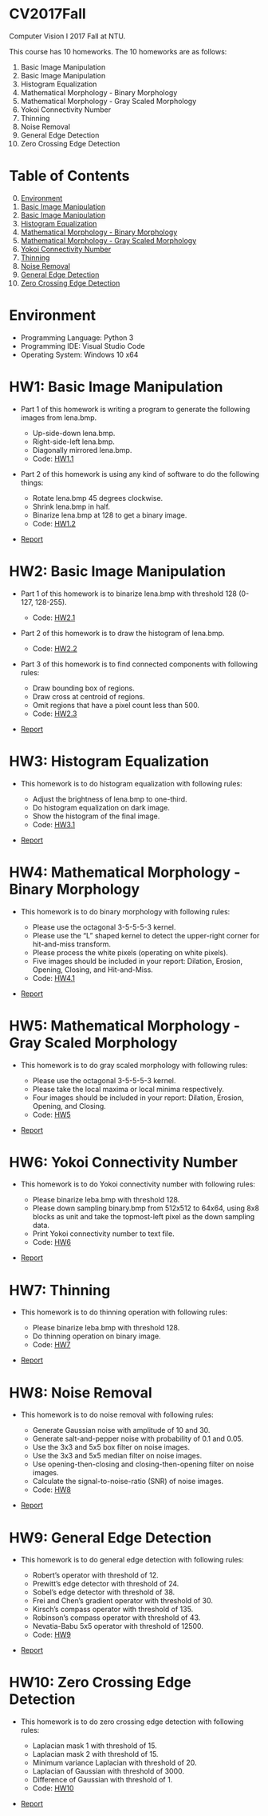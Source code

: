 # CV2017Fall
Computer Vision I 2017 Fall at NTU.

This course has 10 homeworks. The 10 homeworks are as follows:

1. Basic Image Manipulation
2. Basic Image Manipulation
3. Histogram Equalization
4. Mathematical Morphology - Binary Morphology
5. Mathematical Morphology - Gray Scaled Morphology
6. Yokoi Connectivity Number
7. Thinning
8. Noise Removal
9. General Edge Detection
10. Zero Crossing Edge Detection

# Table of Contents
<!--ts-->
   0. [Environment](https://github.com/JasonYao81000/CV2017Fall/blob/master/README.md#environment)
   1. [Basic Image Manipulation](https://github.com/JasonYao81000/CV2017Fall/blob/master/README.md#hw1-basic-image-manipulation)
   2. [Basic Image Manipulation](https://github.com/JasonYao81000/CV2017Fall/blob/master/README.md#hw2-basic-image-manipulation)
   3. [Histogram Equalization](https://github.com/JasonYao81000/CV2017Fall#hw3-histogram-equalization)
   4. [Mathematical Morphology - Binary Morphology](https://github.com/JasonYao81000/CV2017Fall#hw4-mathematical-morphology---binary-morphology)
   5. [Mathematical Morphology - Gray Scaled Morphology](https://github.com/JasonYao81000/CV2017Fall#hw5-mathematical-morphology---gray-scaled-morphology)
   6. [Yokoi Connectivity Number](https://github.com/JasonYao81000/CV2017Fall#hw6-yokoi-connectivity-number)
   7. [Thinning](https://github.com/JasonYao81000/CV2017Fall#hw7-thinning)
   8. [Noise Removal](https://github.com/JasonYao81000/CV2017Fall#hw8-noise-removal)
   9. [General Edge Detection](https://github.com/JasonYao81000/CV2017Fall#hw9-general-edge-detection)
   10. [Zero Crossing Edge Detection](https://github.com/JasonYao81000/CV2017Fall#hw10-zero-crossing-edge-detection)
<!--te-->

# Environment
* Programming Language: Python 3
* Programming IDE: Visual Studio Code
* Operating System: Windows 10 x64

# HW1: Basic Image Manipulation
* Part 1 of this homework is writing a program to generate the following images from lena.bmp.
   * Up-side-down lena.bmp.
   * Right-side-left lena.bmp.
   * Diagonally mirrored lena.bmp.
   * Code: [HW1.1](https://github.com/JasonYao81000/CV2017Fall/tree/master/HW1/HW1.1)
   
* Part 2 of this homework is using any kind of software to do the following things:
   * Rotate lena.bmp 45 degrees clockwise.
   * Shrink lena.bmp in half.
   * Binarize lena.bmp at 128 to get a binary image.
   * Code: [HW1.2](https://github.com/JasonYao81000/CV2017Fall/tree/master/HW1/HW1.2)
         
* [Report](https://github.com/JasonYao81000/CV2017Fall/blob/master/HW1/CV1_HW1_%E5%A7%9A%E5%98%89%E6%98%87_R06922002.pdf)

# HW2: Basic Image Manipulation
* Part 1 of this homework is to binarize lena.bmp with threshold 128 (0-127, 128-255).
   * Code: [HW2.1](https://github.com/JasonYao81000/CV2017Fall/tree/master/HW2/HW2.1)
   
* Part 2 of this homework is to draw the histogram of lena.bmp.
   * Code: [HW2.2](https://github.com/JasonYao81000/CV2017Fall/tree/master/HW2/HW2.2)
   
* Part 3 of this homework is to find connected components with following rules:
   * Draw bounding box of regions.
   * Draw cross at centroid of regions.
   * Omit regions that have a pixel count less than 500.
   * Code: [HW2.3](https://github.com/JasonYao81000/CV2017Fall/tree/master/HW2/HW2.3)
   
* [Report](https://github.com/JasonYao81000/CV2017Fall/blob/master/HW2/CV1_HW2_%E5%A7%9A%E5%98%89%E6%98%87_R06922002.pdf)

# HW3: Histogram Equalization
* This homework is to do histogram equalization with following rules:
   * Adjust the brightness of lena.bmp to one-third.
   * Do histogram equalization on dark image.
   * Show the histogram of the final image.
   * Code: [HW3.1](https://github.com/JasonYao81000/CV2017Fall/tree/master/HW3/HW3.1)
   
* [Report](https://github.com/JasonYao81000/CV2017Fall/blob/master/HW3/CV1_HW3_%E5%A7%9A%E5%98%89%E6%98%87_R06922002.pdf)

# HW4: Mathematical Morphology - Binary Morphology
* This homework is to do binary morphology with following rules:
   * Please use the octagonal 3-5-5-5-3 kernel.
   * Please use the “L” shaped kernel to detect the upper-right corner for hit-and-miss transform.
   * Please process the white pixels (operating on white pixels).
   * Five images should be included in your report: Dilation, Erosion, Opening, Closing, and Hit-and-Miss.
   * Code: [HW4.1](https://github.com/JasonYao81000/CV2017Fall/tree/master/HW4/HW4.1)
   
* [Report](https://github.com/JasonYao81000/CV2017Fall/blob/master/HW4/CV1_HW4_%E5%A7%9A%E5%98%89%E6%98%87_R06922002.pdf)

# HW5: Mathematical Morphology - Gray Scaled Morphology
* This homework is to do gray scaled morphology with following rules:
   * Please use the octagonal 3-5-5-5-3 kernel.
   * Please take the local maxima or local minima respectively.
   * Four images should be included in your report: Dilation, Erosion, Opening, and Closing.
   * Code: [HW5](https://github.com/JasonYao81000/CV2017Fall/tree/master/HW5/HW5)
   
* [Report](https://github.com/JasonYao81000/CV2017Fall/blob/master/HW5/CV1_HW5_%E5%A7%9A%E5%98%89%E6%98%87_R06922002.pdf)

# HW6: Yokoi Connectivity Number
* This homework is to do Yokoi connectivity number with following rules:
   * Please binarize leba.bmp with threshold 128.
   * Please down sampling binary.bmp from 512x512 to 64x64, using 8x8 blocks as unit and take the topmost-left pixel as the down sampling data.
   * Print Yokoi connectivity number to text file.
   * Code: [HW6](https://github.com/JasonYao81000/CV2017Fall/tree/master/HW6/HW6)

* [Report](https://github.com/JasonYao81000/CV2017Fall/blob/master/HW6/CV1_HW6_%E5%A7%9A%E5%98%89%E6%98%87_R06922002.pdf)

# HW7: Thinning
* This homework is to do thinning operation with following rules:
   * Please binarize leba.bmp with threshold 128.
   * Do thinning operation on binary image.
   * Code: [HW7](https://github.com/JasonYao81000/CV2017Fall/tree/master/HW7/HW7)
   
* [Report](https://github.com/JasonYao81000/CV2017Fall/blob/master/HW7/CV1_HW7_%E5%A7%9A%E5%98%89%E6%98%87_R06922002.pdf)

# HW8: Noise Removal
* This homework is to do noise removal with following rules:
   * Generate Gaussian noise with amplitude of 10 and 30.
   * Generate salt-and-pepper noise with probability of 0.1 and 0.05.
   * Use the 3x3 and 5x5 box filter on noise images.
   * Use the 3x3 and 5x5 median filter on noise images.
   * Use opening-then-closing and closing-then-opening filter on noise images.
   * Calculate the signal-to-noise-ratio (SNR) of noise images.
   * Code: [HW8](https://github.com/JasonYao81000/CV2017Fall/tree/master/HW8/HW8)
   
* [Report](https://github.com/JasonYao81000/CV2017Fall/blob/master/HW8/CV1_HW8_%E5%A7%9A%E5%98%89%E6%98%87_R06922002.pdf)

# HW9: General Edge Detection
* This homework is to do general edge detection with following rules:
   * Robert’s operator with threshold of 12.
   * Prewitt’s edge detector with threshold of 24.
   * Sobel’s edge detector with threshold of 38.
   * Frei and Chen’s gradient operator with threshold of 30.
   * Kirsch’s compass operator with threshold of 135.
   * Robinson’s compass operator with threshold of 43.
   * Nevatia-Babu 5x5 operator with threshold of 12500.
   * Code: [HW9](https://github.com/JasonYao81000/CV2017Fall/tree/master/HW9/HW9)

* [Report](https://github.com/JasonYao81000/CV2017Fall/blob/master/HW9/CV1_HW9_%E5%A7%9A%E5%98%89%E6%98%87_R06922002.pdf)

# HW10: Zero Crossing Edge Detection
* This homework is to do zero crossing edge detection with following rules:
   * Laplacian mask 1 with threshold of 15.
   * Laplacian mask 2 with threshold of 15.
   * Minimum variance Laplacian with threshold of 20.
   * Laplacian of Gaussian with threshold of 3000.
   * Difference of Gaussian with threshold of 1.
   * Code: [HW10](https://github.com/JasonYao81000/CV2017Fall/tree/master/HW10/HW10)

* [Report](https://github.com/JasonYao81000/CV2017Fall/blob/master/HW10/CV1_HW10_%E5%A7%9A%E5%98%89%E6%98%87_R06922002.pdf)
